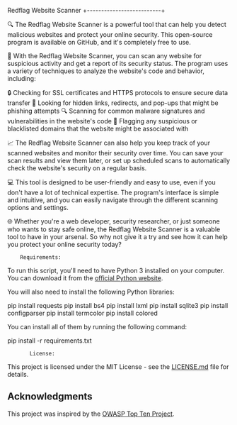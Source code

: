 
   Redflag Website Scanner
+--------------------------+

🔍 The Redflag Website Scanner is a powerful tool that can help you detect malicious websites and protect your online security. This open-source program is available on GitHub, and it's completely free to use.

👀 With the Redflag Website Scanner, you can scan any website for suspicious activity and get a report of its security status. The program uses a variety of techniques to analyze the website's code and behavior, including:

🔒 Checking for SSL certificates and HTTPS protocols to ensure secure data transfer
👥 Looking for hidden links, redirects, and pop-ups that might be phishing attempts
🔍 Scanning for common malware signatures and vulnerabilities in the website's code
🚫 Flagging any suspicious or blacklisted domains that the website might be associated with

📈 The Redflag Website Scanner can also help you keep track of your scanned websites and monitor their security over time. You can save your scan results and view them later, or set up scheduled scans to automatically check the website's security on a regular basis.

💻 This tool is designed to be user-friendly and easy to use, even if you don't have a lot of technical expertise. The program's interface is simple and intuitive, and you can easily navigate through the different scanning options and settings.

🌐 Whether you're a web developer, security researcher, or just someone who wants to stay safe online, the Redflag Website Scanner is a valuable tool to have in your arsenal. So why not give it a try and see how it can help you protect your online security today?

        Requirements:


To run this script, you'll need to have Python 3 installed on your computer. You can download it from the [official Python website](https://www.python.org/downloads/).

You will also need to install the following Python libraries:

pip install requests
pip install bs4
pip install lxml
pip install sqlite3
pip install configparser
pip install termcolor 
pip install colored

You can install all of them by running the following command:

pip install -r requirements.txt


           License:
 

This project is licensed under the MIT License - see the [LICENSE.md](LICENSE.md) file for details.

## Acknowledgments

This project was inspired by the [OWASP Top Ten Project](https://owasp.org/www-project-top-ten/).

